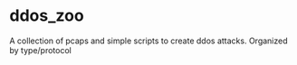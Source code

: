 # ddos_zoo
A collection of pcaps and simple scripts to create ddos attacks. Organized by type/protocol
